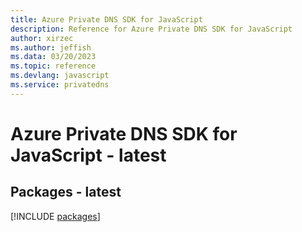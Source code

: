 ```yaml
---
title: Azure Private DNS SDK for JavaScript
description: Reference for Azure Private DNS SDK for JavaScript
author: xirzec
ms.author: jeffish
ms.data: 03/20/2023
ms.topic: reference
ms.devlang: javascript
ms.service: privatedns
---
```

# Azure Private DNS SDK for JavaScript - latest
## Packages - latest
[!INCLUDE [packages](private-dns-index.md)]
